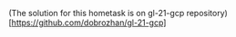 (The solution for this hometask is on gl-21-gcp repository)[https://github.com/dobrozhan/gl-21-gcp]

